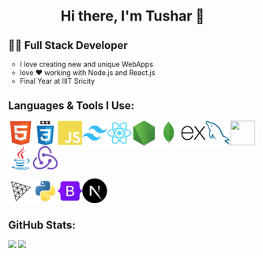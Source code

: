 <h1 align="center">Hi there, I'm Tushar 👋</h1>
<h2>👨‍💻 Full Stack Developer</h2>
<ul type="circle">
  <li>I love creating new and unique WebApps</li>
  <li>love ❤️ working with Node.js and React.js </li>
  <li>Final Year at IIIT Sricity</li>
 </ul>
<h2>Languages & Tools I Use:</h2>
<img align="left" height=50px width=50px src="https://raw.githubusercontent.com/devicons/devicon/master/icons/html5/html5-original.svg" />
<img align="left" height=50px width=50px src="https://raw.githubusercontent.com/devicons/devicon/master/icons/css3/css3-original-wordmark.svg" />
<img align="left" height=50px width=50px src="https://raw.githubusercontent.com/devicons/devicon/master/icons/javascript/javascript-plain.svg" />
<img align="left" height=50px width=50px src="https://raw.githubusercontent.com/devicons/devicon/master/icons/tailwindcss/tailwindcss-plain.svg" />
<img align="left" height=50px width=50px src="https://raw.githubusercontent.com/devicons/devicon/master/icons/react/react-original.svg" />
<img align="left" height=50px width=50px src="https://raw.githubusercontent.com/devicons/devicon/master/icons/nodejs/nodejs-original.svg" />
<img align="left" height=50px width=50px src="https://raw.githubusercontent.com/devicons/devicon/master/icons/mongodb/mongodb-original.svg" />
<img align="left" height=50px width=50px src="https://raw.githubusercontent.com/devicons/devicon/master/icons/express/express-original.svg"/>
<img align="left" height=50px width=50px src="https://raw.githubusercontent.com/devicons/devicon/master/icons/mysql/mysql-original.svg"/>
<img align="left" height=50px width=50px src="https://camo.githubusercontent.com/dc9e7e657b4cd5ba7d819d1a9ce61434bd0ddbb94287d7476b186bd783b62279/68747470733a2f2f63646e2e6a7364656c6976722e6e65742f67682f64657669636f6e732f64657669636f6e2f69636f6e732f6769742f6769742d6f726967696e616c2e737667"/>
<img align="left" height=50px width=50px src="https://raw.githubusercontent.com/devicons/devicon/master/icons/java/java-original.svg"/>
<img height=50px width=50px src="https://raw.githubusercontent.com/devicons/devicon/master/icons/redux/redux-original.svg"/>
<p> </p>
<img align="left" height=50px width=50px src="https://raw.githubusercontent.com/devicons/devicon/master/icons/threejs/threejs-original.svg"/>
<img align="left" height=50px width=50px src="https://raw.githubusercontent.com/devicons/devicon/master/icons/python/python-original.svg"/>

<img align="left" height=50px width=50px src="https://raw.githubusercontent.com/devicons/devicon/master/icons/bootstrap/bootstrap-original.svg"/>
<img height=50px width=50px src="https://raw.githubusercontent.com/devicons/devicon/master/icons/nextjs/nextjs-original.svg"/>
<h2> GitHub Stats: </h2>
<img src="https://github-readme-stats.vercel.app/api?username=PathakTushar&theme=transparent&count_private=true" />
<img src="https://github-readme-stats.vercel.app/api/top-langs/?username=PathakTushar&layout=compact&theme=transparent" />
